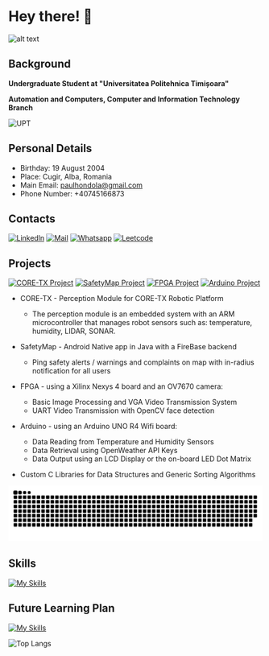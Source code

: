 # Hey there! 👋

![alt text](https://pixel-profile-ui.vercel.app/api/github-stats?username=paulhondola&screen_effect=true&include_all_commits=true&pixelate_avatar=false&background=linear-gradient%28180deg%2C+%23ffffffFF+0%25%2C+%232e222f00+0%25%29+%2C+url%28https%3A%2F%2Fimg.freepik.com%2Ffree-vector%2Fmatrix-style-binary-code-digital-falling-numbers-blue-background_1017-37387.jpg%29&color=%23ffffffFF](https://pixel-profile-ui.vercel.app/api/github-stats?username=paulhondola&screen_effect=true&include_all_commits=true&pixelate_avatar=false&background=linear-gradient%28180deg%2C+%23ffffffFF+0%25%2C+%232e222f00+0%25%29+%2C+url%28https%3A%2F%2Fimg.freepik.com%2Ffree-vector%2Fmatrix-style-binary-code-digital-falling-numbers-blue-background_1017-37387.jpg%29&color=%23ffffffFF))

## Background

**Undergraduate Student at "Universitatea Politehnica Timișoara"**

**Automation and Computers, Computer and Information Technology Branch**

![UPT](https://acceleratefuturehei.eu/wp-content/uploads/2023/03/sigla-scurta_cu-scris-01.png)

## Personal Details

- Birthday: 19 August 2004
- Place: Cugir, Alba, Romania
- Main Email: <paulhondola@gmail.com>
- Phone Number: +40745166873

## Contacts

[![Linkedln](https://img.shields.io/badge/LinkedIn-0077B5?style=flat-square&logo=linkedin&logoColor=white)](https://www.linkedin.com/in/paulhondola)
[![Mail](https://img.shields.io/badge/-Email-c14438?style=flat-square&logo=Gmail&logoColor=white&link=mailto:paulhondola@gmail.com)](mailto:paulhondola@gmail.com)
[![Whatsapp](https://img.shields.io/badge/WhatsApp-277B5?style=flat-square&logo=whatsapp&logoColor=white)](https://wa.me/40745166873)
[![Leetcode](https://img.shields.io/badge/LeetCode-Fa3?style=flat-square&logo=leetcode&logoColor=white)](https://leetcode.com/u/paulhondola/)

## Projects

[![CORE-TX Project](https://img.shields.io/badge/CORE_TX-345?style=flat-square&logo=Github&logoColor=white)](https://github.com/DSP-Labs-CORE-TX/CORE-TX)
[![SafetyMap Project](https://img.shields.io/badge/SafetyMap_Project-345?style=flat-square&logo=Github&logoColor=white)](https://github.com/UniHack2024/repositories)
[![FPGA Project](https://img.shields.io/badge/FPGA_Project-345?style=flat-square&logo=Github&logoColor=white)](https://github.com/LD-FPGA-Project/FPGA-Video-Transmission-and-Image-Processing)
[![Arduino Project](https://img.shields.io/badge/Arduino_Project-345?style=flat-square&logo=Github&logoColor=white)](https://github.com/orgs/DEM-Arduino-Project/repositories)

- CORE-TX - Perception Module for CORE-TX Robotic Platform
  - The perception module is an embedded system with an ARM microcontroller that manages robot sensors such as: temperature, humidity, LIDAR, SONAR.

- SafetyMap - Android Native app in Java with a FireBase backend
  - Ping safety alerts / warnings and complaints on map with in-radius notification for all users

- FPGA - using a Xilinx Nexys 4 board and an OV7670 camera:
  - Basic Image Processing and VGA Video Transmission System
  - UART Video Transmission with OpenCV face detection

- Arduino - using an Arduino UNO R4 Wifi board:
  - Data Reading from Temperature and Humidity Sensors
  - Data Retrieval using OpenWeather API Keys
  - Data Output using an LCD Display or the on-board LED Dot Matrix

- Custom C Libraries for Data Structures and Generic Sorting Algorithms

<div align="center">
  <picture>
    <source media="(prefers-color-scheme: dark)" srcset="https://raw.githubusercontent.com/platane/platane/output/github-contribution-grid-snake-dark.svg">
    <source media="(prefers-color-scheme: light)" srcset="https://raw.githubusercontent.com/platane/platane/output/github-contribution-grid-snake.svg">
    <img alt="github contribution grid snake animation" src="https://raw.githubusercontent.com/platane/platane/output/github-contribution-grid-snake.svg">
  </picture>
</div>

## Skills

[![My Skills](https://skillicons.dev/icons?i=c,cpp,cs,py,java,git,bash&perline=7)](https://skillicons.dev)

## Future Learning Plan

[![My Skills](https://skillicons.dev/icons?i=kotlin,swift,dart,flutter,rust,docker,kubernetes&perline=7)](https://skillicons.dev)

![Top Langs](https://github-readme-stats.vercel.app/api/top-langs/?username=paulhondola&layout=compact)
